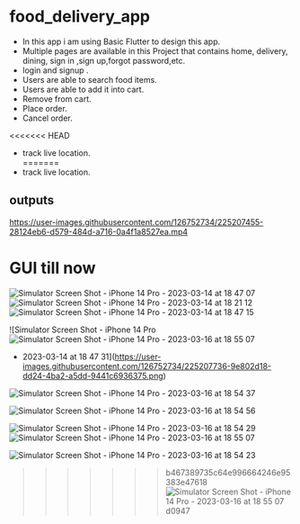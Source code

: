 # food_delivery_app
 
- In this app i am using Basic Flutter to design this app.<br>
- Multiple pages are available in this Project that contains home, delivery, dining, sign in ,sign up,forgot password,etc. <br>
- login and signup .<br>
- Users are able to search food items.<br>
- Users are able to add it into cart.<br>
- Remove from cart.<br>
- Place order.<br>
- Cancel order.<br>

<<<<<<< HEAD
- track live location.<br>
=======
- track live location.<br>


## outputs

https://user-images.githubusercontent.com/126752734/225207455-28124eb6-d579-484d-a716-0a4f1a8527ea.mp4

# GUI till now



![Simulator Screen Shot - iPhone 14 Pro - 2023-03-14 at 18 47 07](https://user-images.githubusercontent.com/126752734/225207627-ade1b78b-2287-472e-8997-103f5109d33c.png)
![Simulator Screen Shot - iPhone 14 Pro - 2023-03-14 at 18 21 12](https://user-images.githubusercontent.com/126752734/225207667-5bc51ac1-267d-4f16-8f09-3370160c3b3c.png)
![Simulator Screen Shot - iPhone 14 Pro - 2023-03-14 at 18 47 15](https://user-images.githubusercontent.com/126752734/225207754-b584ee3e-2cb9-48c8-b778-221e16750475.png)

![Simulator Screen Shot - iPhone 14 Pro ![Simulator Screen Shot - iPhone 14 Pro - 2023-03-16 at 18 55 07](https://user-images.githubusercontent.com/126752734/225633790-2d4a3df6-6f5a-4b0a-8704-e87b064fb3eb.png)
- 2023-03-14 at 18 47 31](https://user-images.githubusercontent.com/126752734/225207736-9e802d18-dd24-4ba2-a5dd-9441c6936375.png)

![Simulator Screen Shot - iPhone 14 Pro - 2023-03-16 at 18 54 37](https://user-images.githubusercontent.com/126752734/225633807-3123d35c-a004-4737-9953-7ca9847b0132.png)

![Simulator Screen Shot - iPhone 14 Pro - 2023-03-16 at 18 54 56](https://user-images.githubusercontent.com/126752734/225633871-1e3c0d33-43df-418a-bcf1-3453b672bd13.png)

![Simulator Screen Shot - iPhone 14 Pro - 2023-03-16 at 18 54 29](https://user-images.githubusercontent.com/126752734/225633914-aa50bfb8-6053-41bf-8f5b-73edd940e910.png)
![Simulator Screen Shot - iPhone 14 Pro - 2023-03-16 at 18 55 07](https://user-images.githubusercontent.com/126752734/225633977-5a577bbc-0f8c-4268-9467-3dc09406ba8c.png)

![Simulator Screen Shot - iPhone 14 Pro - 2023-03-16 at 18 54 23](https://user-images.githubusercontent.com/126752734/225634098-7bec5894-85d4-4ba9-b8e2-153ae13d9c84.png)


>>>>>>> b467389735c64e996664246e95383e47618![Simulator Screen Shot - iPhone 14 Pro - 2023-03-16 at 18 55 07](https://user-images.githubusercontent.com/126752734/225633896-acabe521-d51b-49cd-86f7-e17d382149e9.png)
d0947


